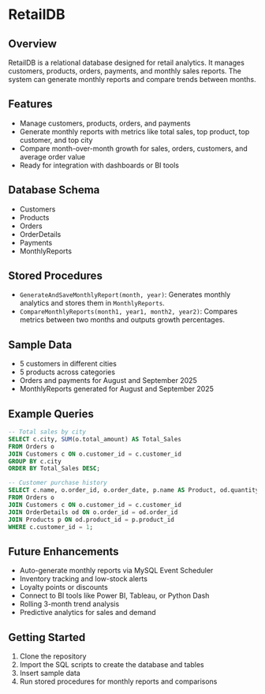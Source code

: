 # RetailDB

## Overview

RetailDB is a relational database designed for retail analytics. It manages customers, products, orders, payments, and monthly sales reports. The system can generate monthly reports and compare trends between months.

## Features

* Manage customers, products, orders, and payments
* Generate monthly reports with metrics like total sales, top product, top customer, and top city
* Compare month-over-month growth for sales, orders, customers, and average order value
* Ready for integration with dashboards or BI tools

## Database Schema

* Customers
* Products
* Orders
* OrderDetails
* Payments
* MonthlyReports

## Stored Procedures

* `GenerateAndSaveMonthlyReport(month, year)`: Generates monthly analytics and stores them in `MonthlyReports`.
* `CompareMonthlyReports(month1, year1, month2, year2)`: Compares metrics between two months and outputs growth percentages.

## Sample Data

* 5 customers in different cities
* 5 products across categories
* Orders and payments for August and September 2025
* MonthlyReports generated for August and September 2025

## Example Queries

```sql
-- Total sales by city
SELECT c.city, SUM(o.total_amount) AS Total_Sales
FROM Orders o
JOIN Customers c ON o.customer_id = c.customer_id
GROUP BY c.city
ORDER BY Total_Sales DESC;

-- Customer purchase history
SELECT c.name, o.order_id, o.order_date, p.name AS Product, od.quantity, od.unit_price
FROM Orders o
JOIN Customers c ON o.customer_id = c.customer_id
JOIN OrderDetails od ON o.order_id = od.order_id
JOIN Products p ON od.product_id = p.product_id
WHERE c.customer_id = 1;
```

## Future Enhancements

* Auto-generate monthly reports via MySQL Event Scheduler
* Inventory tracking and low-stock alerts
* Loyalty points or discounts
* Connect to BI tools like Power BI, Tableau, or Python Dash
* Rolling 3-month trend analysis
* Predictive analytics for sales and demand

## Getting Started

1. Clone the repository
2. Import the SQL scripts to create the database and tables
3. Insert sample data
4. Run stored procedures for monthly reports and comparisons

